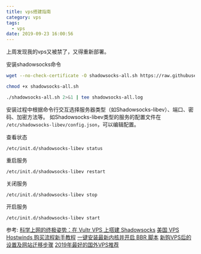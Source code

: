 ```yaml
---
title: vps搭建指南
category: vps
tags:
  - vps
date: 2019-09-23 16:00:56
---
```

上周发现我的vps又被禁了，又得重新部署。

安装shadowsocks命令
```sh
wget --no-check-certificate -O shadowsocks-all.sh https://raw.githubusercontent.com/teddysun/shadowsocks_install/master/shadowsocks-all.sh

chmod +x shadowsocks-all.sh

./shadowsocks-all.sh 2>&1 | tee shadowsocks-all.log
```
安装过程中根据命令行交互选择服务器类型（如Shadowsocks-libev）、端口、密码、加密方法等。
如Shadowsocks-libev类型的服务的配置文件在 `/etc/shadowsocks-libev/config.json`，可以编辑配置。

查看状态
```
/etc/init.d/shadowsocks-libev status
```
重启服务
```
/etc/init.d/shadowsocks-libev restart
```
关闭服务
```
/etc/init.d/shadowsocks-libev stop
```
开启服务
```
/etc/init.d/shadowsocks-libev start
```

参考:
[科学上网的终极姿势：在 Vultr VPS 上搭建 Shadowsocks](https://zoomyale.com/2016/vultr_and_ss/)
[美国 VPS Hostwinds 购买流程新手教程](https://www.vps234.com/hostwinds-purchase-tutorial/)
[一键安装最新内核并开启 BBR 脚本](https://teddysun.com/489.html)
[新购VPS后的设置及网站迁移步骤](https://teddysun.com/276.html)
[2019年最好的国外VPS推荐](https://www.10besty.com/best-vps-hosting-services/)
